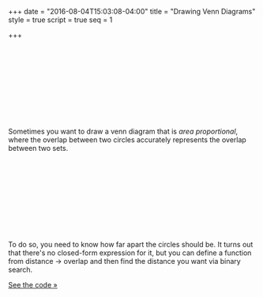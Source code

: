 +++
date = "2016-08-04T15:03:08-04:00"
title = "Drawing Venn Diagrams"
style = true
script = true
seq = 1

+++

<svg class='top block'>
	<defs>
    <linearGradient id="venn-diagrams-grad-c1" x1="0%" y1="0%" x2="0%" y2="100%">
      <stop offset="0%" stop-color="#E84D4D" />
      <stop offset="100%" stop-color="#F8A2FF" />
    </linearGradient>
    <linearGradient id="venn-diagrams-grad-c2" x1="0%" y1="0%" x2="0%" y2="100%">
      <stop offset="0%" stop-color="#4D6DE8" />
      <stop offset="100%" stop-color="#A2FFFF" />
    </linearGradient>
    <linearGradient id="venn-diagrams-grad-overlap" x1="0%" y1="0%" x2="0%" y2="100%">
      <stop offset="0%" stop-color="#FFE21E" />
      <stop offset="100%" stop-color="#E1D46F" />
    </linearGradient>
  </defs>
</svg>

Sometimes you want to draw a venn diagram that is _area proportional_, where the overlap between two circles accurately represents the overlap between two sets. 

<svg class='overlaps block'></svg>

To do so, you need to know how far apart the circles should be. It turns out that there's no closed-form expression for it, but you can define a function from distance &#8594; overlap and then find the distance you want via binary search.

[See the code &raquo;](https://gist.github.com/yurivish/b6d2b883fcee198345436d6b574ae4ee)

<!-- <script src='venn-diagrams/script.js'></script> -->

